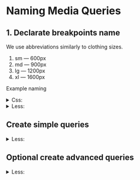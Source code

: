 # Naming Media Queries



##  1. Declarate breakpoints name
We use abbreviations similarly to clothing sizes.
1. sm — 600px
1. md — 900px
1. lg — 1200px
1. xl — 1600px

Example naming
<details><summary>Css:</summary>
  
```css
--screen-sm         : 600px;
--screen-md         : 900px;
--screen-lg         : 1200px;
--screen-xl         : 1600px;
```

</details>

<details><summary>Less:</summary>
  
```less
@screen-sm         : 600px;
@screen-md         : 900px;
@screen-lg         : 1200px;
@screen-xl         : 1600px;
```

</details>


## Create simple queries

<details><summary>Less:</summary>
  
```less
@sm         : ~"(min-width: @{screen-sm})";
@md         : ~"(min-width: @{screen-md})";
@lg         : ~"(min-width: @{screen-lg})";
```

</details>

## Optional create advanced queries

<details><summary>Less:</summary>
  
```less
@sm-down         : ~"(max-width: @{screen-sm})";
@md-down         : ~"(max-width: @{screen-md})";
@lg-down         : ~"(max-width: @{screen-lg})";

@sm-only         : ~"(min-width: @{screen-sm}) and (max-width: @{screen-md})";
@md-only         : ~"(min-width: @{screen-md}) and (max-width: @{screen-lg})";
@lg-only         : ~"(min-width: @{screen-lg}) and (max-width: @{screen-xl})";

@sm-l         : ~"(min-width: @{screen-sm}) and (orientation: landscape)";
@md-l         : ~"(min-width: @{screen-md}) and (orientation: landscape)";
@lg-l         : ~"(min-width: @{screen-lg}) and (orientation: landscape)";

@sm-p         : ~"(min-width: @{screen-sm}) and (orientation: portrait)";
@md-p         : ~"(min-width: @{screen-md}) and (orientation: portrait)";
@lg-p         : ~"(min-width: @{screen-lg}) and (orientation: portrait)";
```

</details>
